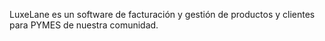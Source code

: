 LuxeLane es un software de facturación y gestión de productos y clientes para PYMES de nuestra comunidad.

